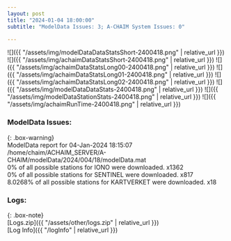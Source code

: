 ```yaml
---
layout: post
title: "2024-01-04 18:00:00"
subtitle: "ModelData Issues: 3; A-CHAIM System Issues: 0"

---
```


![]({{ "/assets/img/modelDataDataStatsShort-2400418.png" | relative_url }})
![]({{ "/assets/img/achaimDataStatsShort-2400418.png" | relative_url }})
![]({{ "/assets/img/achaimDataStatsLong00-2400418.png" | relative_url }})
![]({{ "/assets/img/achaimDataStatsLong01-2400418.png" | relative_url }})
![]({{ "/assets/img/achaimDataStatsLong02-2400418.png" | relative_url }})
![]({{ "/assets/img/modelDataDataStats-2400418.png" | relative_url }})
![]({{ "/assets/img/modelDataStationStats-2400418.png" | relative_url }})
![]({{ "/assets/img/achaimRunTime-2400418.png" | relative_url }})


### ModelData Issues:  
  
{: .box-warning}  
 ModelData report for 04-Jan-2024 18:15:07   
 /home/chaim/ACHAIM_SERVER/A-CHAIM/modelData/2024/004/18/modelData.mat   
 0% of all possible stations for IONO were downloaded. x1362   
 0% of all possible stations for SENTINEL were downloaded. x817   
 8.0268% of all possible stations for KARTVERKET were downloaded. x18   
  


### Logs:  
  
{: .box-note}  
[Logs.zip]({{ "/assets/other/logs.zip" | relative_url }})  
[Log Info]({{ "/logInfo" | relative_url }})  
